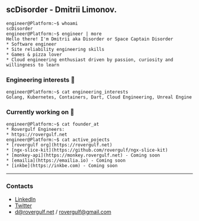 ## scDisorder - Dmitrii Limonov.
```console
engineer@Platform:~$ whoami
scDisorder
engineer@Platform:~$ engineer | more
Hello there! I'm Dmitrii aka Disorder or Space Captain Disorder
* Software engineer
* Site reliability engineering skills
* Games & pizza lover
* Cloud engineering enthusiast driven by passion, curiosity and willingness to learn
```

### Engineering interests  :space_invader:
```console
engineer@Platform:~$ cat engineering_interests
Golang, Kubernetes, Containers, Dart, Cloud Engineering, Unreal Engine
```

### Currently working on :ghost:
```console
engineer@Platform:~$ cat founder_at
* Rovergulf Engineers:
* https://rovergulf.net
engineer@Platform:~$ cat active_pojects
* [rovergulf org](https://rovergulf.net)
* [ngx-slice-kit](https://github.com/rovergulf/ngx-slice-kit)
* [monkey-api](https://monkey.rovergulf.net) - Coming soon
* [emailia](https://emailia.io) - Coming soon
* [inkbe](https://inkbe.com) - Coming soon
```


---


### Contacts
* [LinkedIn](https://www.linkedin.com/in/dmitriy-limonov-937912102/)
* [Twitter](https://twitter.com/rzkmontser)
* d@rovergulf.net / rovergulf@gmail.com

